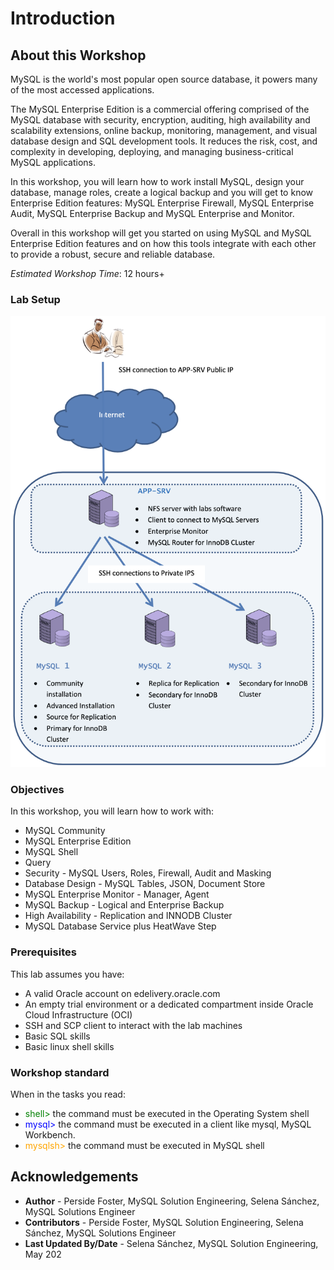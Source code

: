 # Introduction

## About this Workshop

MySQL is the world's most popular open source database, it powers many of the most accessed applications.

The MySQL Enterprise Edition is a commercial offering comprised of the MySQL database with security, encryption, auditing, high availability and scalability extensions, online backup, monitoring, management, and visual database design and SQL development tools. It reduces the risk, cost, and complexity in developing, deploying, and managing business-critical MySQL applications.

In this workshop, you will learn how to work install MySQL, design your database, manage roles, create a logical backup and you will get to know Enterprise Edition features: MySQL Enterprise Firewall, MySQL Enterprise Audit, MySQL Enterprise Backup and MySQL Enterprise and Monitor.

Overall in this workshop will get you started on using MySQL and MySQL Enterprise Edition features and on how this tools integrate with each other to provide a robust, secure and reliable database.

*Estimated Workshop Time*: 12 hours+

### Lab Setup

![MYSQLEE](images/lab-setup-mysqlee.png)

### Objectives

In this workshop, you will learn how to work with:
* MySQL Community
* MySQL Enterprise Edition
* MySQL Shell
* Query
* Security - MySQL Users, Roles, Firewall, Audit and Masking
* Database Design - MySQL Tables, JSON, Document Store
* MySQL Enterprise Monitor - Manager, Agent
* MySQL Backup - Logical and Enterprise Backup
* High Availability - Replication and INNODB Cluster
* MySQL Database Service plus HeatWave Step

### Prerequisites 

This lab assumes you have:
* A valid Oracle account on edelivery.oracle.com
* An empty trial environment or a dedicated compartment inside Oracle Cloud Infrastructure (OCI)
* SSH and SCP client to interact with the lab machines
* Basic SQL skills
* Basic linux shell skills

### Workshop standard
When in the tasks you read: 
* <span style="color:green">shell></span> the command must be executed in the Operating System shell
* <span style="color:blue">mysql></span> the command must be executed in a client like mysql, MySQL Workbench.
* <span style="color: orange">mysqlsh></span> the command must be executed in MySQL shell


## Acknowledgements
* **Author** - Perside Foster, MySQL Solution Engineering, Selena Sánchez, MySQL Solutions Engineer
* **Contributors** -  Perside Foster, MySQL Solution Engineering, Selena Sánchez, MySQL Solutions Engineer
* **Last Updated By/Date** - Selena Sánchez, MySQL Solution Engineering, May 202